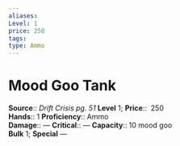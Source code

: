 ```yaml
---
aliases: 
Level: 1
price: 250
tags: 
type: Ammo
---
```


# Mood Goo Tank

**Source**:: _Drift Crisis pg. 51_
**Level** 1;
**Price**::  250  
**Hands**:: 1
**Proficiency**:: Ammo  
**Damage**:: —
**Critical**:: —
**Capacity**:: 10 mood goo  
**Bulk** 1;
**Special** —
